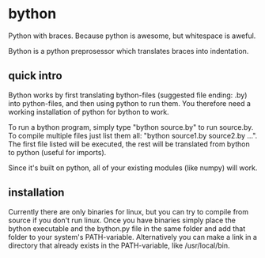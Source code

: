 # bython
Python with braces. Because python is awesome, but whitespace is aweful.

Bython is a python preprosessor which translates braces into indentation.

## quick intro
Bython works by first translating bython-files (suggested file ending: .by) into python-files, and then using python to run them. You therefore need a working installation of python for bython to work.

To run a bython program, simply type "bython source.by" to run source.by. To compile multiple files just list them all: "bython source1.by source2.by ...". The first file listed will be executed, the rest will be translated from bython to python (useful for imports). 

Since it's built on python, all of your existing modules (like numpy) will work.


## installation
Currently there are only binaries for linux, but you can try to compile from source if you don't run linux. Once you have binaries simply place the bython executable and the bython.py file in the same folder and add that folder to your system's PATH-variable. Alternatively you can make a link in a directory that already exists in the PATH-variable, like /usr/local/bin. 
